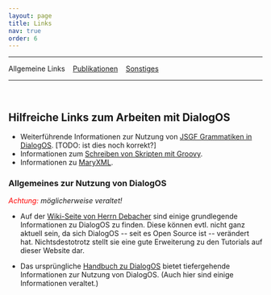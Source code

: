 ```yaml
---
layout: page
title: Links
nav: true
order: 6
---
```

---
Allgemeine Links &nbsp;&nbsp; [Publikationen](links/publikationen.html) &nbsp;&nbsp; [Sonstiges](links/sonstiges.html)

---
&nbsp;

## Hilfreiche Links zum Arbeiten mit DialogOS 
* Weiterführende Informationen zur Nutzung von [JSGF Grammatiken in DialogOS](<https://www.w3.org/TR/jsgf/>). [TODO: ist dies noch korrekt?]
* Informationen zum [Schreiben von Skripten mit Groovy](http://groovy-lang.org/index.html).
* Informationen zu [MaryXML](http://mary.dfki.de/documentation/maryxml/index.html).

### Allgemeines zur Nutzung von DialogOS
*<span style="color:red">Achtung:</span> möglicherweise veraltet!*


* Auf der [Wiki-Seite von Herrn Debacher](<http://www.debacher.de/wiki/DialogOS>) sind einige grundlegende Informationen zu DialogOS zu finden. Diese können evtl. nicht ganz aktuell sein, da sich DialogOS -- seit es Open Source ist -- verändert hat. Nichtsdestotrotz stellt sie eine gute Erweiterung zu den Tutorials auf dieser Website dar. 

* Das ursprüngliche [Handbuch zu DialogOS](<http://www.coli.uni-saarland.de/courses/pd/dialogos/Handbuch.pdf>) bietet tiefergehende Informationen zur Nutzung von DialogOS. (Auch hier sind einige Informationen veraltet.)















